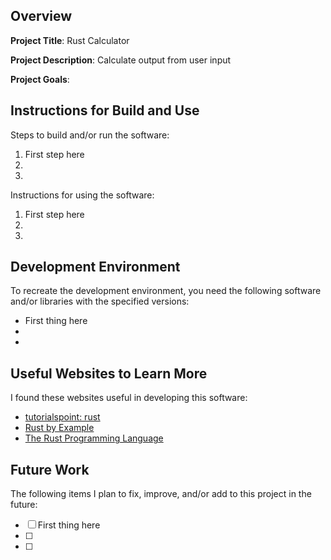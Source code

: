 ## Overview

**Project Title**: Rust Calculator

**Project Description**: Calculate output from user input

**Project Goals**:

## Instructions for Build and Use

Steps to build and/or run the software:

1. First step here
2.
3.

Instructions for using the software:

1. First step here
2.
3.

## Development Environment

To recreate the development environment, you need the following software and/or libraries with the specified versions:

- First thing here
-
-

## Useful Websites to Learn More

I found these websites useful in developing this software:

- [tutorialspoint: rust](https://www.tutorialspoint.com/rust/index.htmk)
- [Rust by Example](https://doc.rust-lang.org/rust-by-example/index.html)
- [The Rust Programming Language](https://doc.rust-lang.org/book/title-page.html)

## Future Work

The following items I plan to fix, improve, and/or add to this project in the future:

- [ ] First thing here
- [ ]
- [ ]
